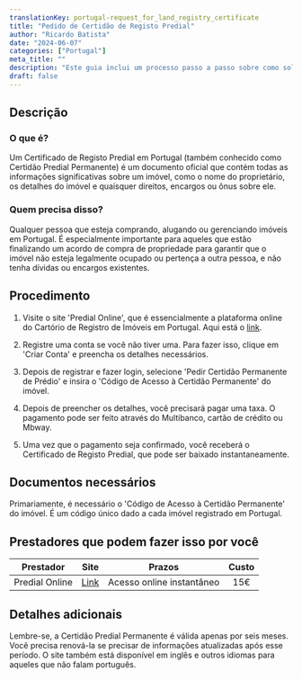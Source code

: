 ```yaml
---
translationKey: portugal-request_for_land_registry_certificate
title: "Pedido de Certidão de Registo Predial"
author: "Ricardo Batista"
date: "2024-06-07"
categories: ["Portugal"]
meta_title: ""
description: "Este guia inclui um processo passo a passo sobre como solicitar uma Certidão de Registo Predial em Portugal."
draft: false
---
```


## Descrição

### O que é?
Um Certificado de Registo Predial em Portugal (também conhecido como Certidão Predial Permanente) é um documento oficial que contém todas as informações significativas sobre um imóvel, como o nome do proprietário, os detalhes do imóvel e quaisquer direitos, encargos ou ônus sobre ele.

### Quem precisa disso?
Qualquer pessoa que esteja comprando, alugando ou gerenciando imóveis em Portugal. É especialmente importante para aqueles que estão finalizando um acordo de compra de propriedade para garantir que o imóvel não esteja legalmente ocupado ou pertença a outra pessoa, e não tenha dívidas ou encargos existentes.

## Procedimento

1. Visite o site 'Predial Online', que é essencialmente a plataforma online do Cartório de Registro de Imóveis em Portugal. Aqui está o [link](https://www.predialonline.pt/PredialOnline/).

2. Registre uma conta se você não tiver uma. Para fazer isso, clique em 'Criar Conta' e preencha os detalhes necessários.

3. Depois de registrar e fazer login, selecione 'Pedir Certidão Permanente de Prédio' e insira o 'Código de Acesso à Certidão Permanente' do imóvel.

4. Depois de preencher os detalhes, você precisará pagar uma taxa. O pagamento pode ser feito através do Multibanco, cartão de crédito ou Mbway.

5. Uma vez que o pagamento seja confirmado, você receberá o Certificado de Registo Predial, que pode ser baixado instantaneamente.

## Documentos necessários

Primariamente, é necessário o 'Código de Acesso à Certidão Permanente' do imóvel. É um código único dado a cada imóvel registrado em Portugal.

## Prestadores que podem fazer isso por você

| Prestador       |     Site                                      |     Prazos           |       Custo             |
| --------------- | ---------------                                  |  :-------------:        | :-------------:        |
| Predial Online  |  [Link](https://www.predialonline.pt/PredialOnline/) |      Acesso online instantâneo |        15€            |

## Detalhes adicionais
Lembre-se, a Certidão Predial Permanente é válida apenas por seis meses. Você precisa renová-la se precisar de informações atualizadas após esse período.
O site também está disponível em inglês e outros idiomas para aqueles que não falam português.